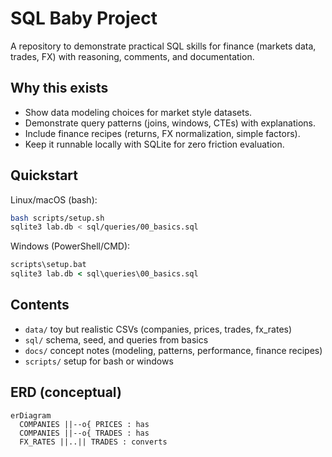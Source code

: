 # SQL Baby Project 
A repository to demonstrate practical SQL skills for finance (markets data, trades, FX) with  reasoning, comments, and documentation.

## Why this  exists
- Show data modeling choices for market style datasets.
- Demonstrate query patterns (joins, windows, CTEs) with explanations.
- Include finance recipes (returns, FX normalization, simple factors).
- Keep it runnable locally with SQLite for zero friction evaluation.

## Quickstart
Linux/macOS (bash):
```bash
bash scripts/setup.sh
sqlite3 lab.db < sql/queries/00_basics.sql
```
Windows (PowerShell/CMD):
```bat
scripts\setup.bat
sqlite3 lab.db < sql\queries\00_basics.sql
```

## Contents
- `data/` toy but realistic CSVs (companies, prices, trades, fx_rates)
- `sql/` schema, seed, and queries from basics
- `docs/` concept notes (modeling, patterns, performance, finance recipes)
- `scripts/` setup for bash or windows

## ERD (conceptual)
```mermaid
erDiagram
  COMPANIES ||--o{ PRICES : has
  COMPANIES ||--o{ TRADES : has
  FX_RATES ||..|| TRADES : converts
```

